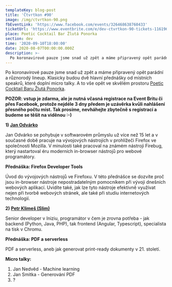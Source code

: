 ```yaml
---
templateKey: blog-post
title: 'Čtvrtkon #90'
image: /img/ctvrtkon-90.png
fbEventLink: 'https://www.facebook.com/events/326468638760433'
ticketUrl: 'https://www.eventbrite.com/e/dev-ctvrtkon-90-tickets-116196178899'
place: Poetic Cocktail Bar Žlutá Ponorka
section: dev
time: '2020-09-10T18:00:00'
date: 2020-08-07T00:00:00.000Z
description: >-
  Po koronavirové pauze jsme snad už zpět a máme připravený opět parádní a různorodý lineup. Klasicky budou dvě hlavní přednášky od místních speakrů, které doplní micro talky. A to vše opět ve skvělém prostoru Poetic Cocktail Baru Žlutá Ponorka.
---
```


Po koronavirové pauze jsme snad už zpět a máme připravený opět parádní a různorodý lineup. Klasicky budou dvě hlavní přednášky od místních speakrů, které doplní micro talky. A to vše opět ve skvělém prostoru [Poetic Cocktail Baru Žlutá Ponorka](http://www.barzlutaponorka.cz/).

**POZOR: vstup je zdarma, ale je nutná včasná registrace na Event Britu či přes Facebook, protože nejdéle 3 dny předem je uzávěrka kvůli nahlášení přesného počtu míst. Tak prosíme, nevháhejte zbytečně s registrací a budeme se těšit na viděnou :-)**

**1) [Jan Odvárko](https://www.linkedin.com/in/odvarko/)**

Jan Odvárko se pohybuje v softwarovém průmyslu už více než 15 let a v současné době pracuje na vývojových nástrojích v prohlížeči Firefox ve společnosti Mozilla. V minulosti také pracoval na známém nástroji Firebug, který nastartoval éru moderních in-browser nástrojů pro webové programátory.

**Přednáška: Firefox Developer Tools**

Úvod do vývojových nástrojů ve Firefoxu. V této přednášce se dozvíte proč jsou in-browser nástroje nepostradatelným pomocníkem při vývoji dnešních webových aplikací. Uvidíte také, jak lze tyto nástroje efektivně využívat nejen při tvorbě webových stránek, ale také při studiu internetových technologií.

**2) [Petr Klimeš (Slim)](https://www.linkedin.com/in/petr-klimeš-6342726b/)**

Senior developer v Iniziu, programátor v čem je zrovna potřeba - jak backend (Python, Java, PHP), tak frontend (Angular, Typescript), specialista na tisk v Chromu.

**Přednáška: PDF a serverless**

PDF a serverless, aneb jak generovat print-ready dokumenty v 21. století.

**Micro talky:**

1. Jan Nedvěd - Machine learning
2. Jan Smitka - Generování PDF
3. ?
